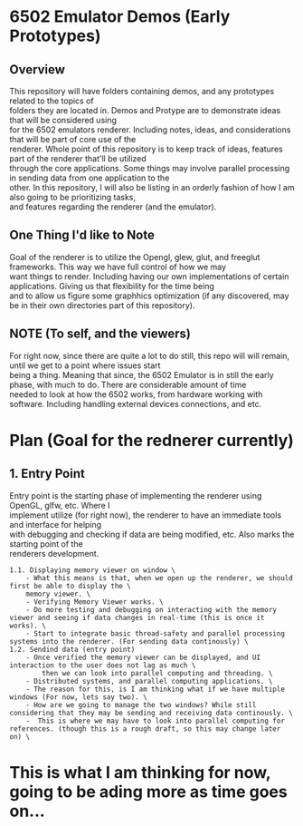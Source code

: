 # 6502 Emulator Demos (Early Prototypes)


## Overview
This repository will have folders containing demos, and any prototypes related to the topics of \
folders they are located in. Demos and Protype are to demonstrate ideas that will be considered using \
for the 6502 emulators renderer. Including notes, ideas, and considerations that will be part of core use of the \
renderer. Whole point of this repository is to keep track of ideas, features part of the renderer that'll be utilized \
through the core applications. Some things may involve parallel processing in sending data from one application to the \
other. In this repository, I will also be listing in an orderly fashion of how I am also going to be prioritizing tasks, \
and features regarding the renderer (and the emulator).

## One Thing I'd like to Note
Goal of the renderer is to utilize the Opengl, glew, glut, and freeglut frameworks. This way we have full control of how we may \
want things to render. Including having our own implementations of certain applications. Giving us that flexibility for the time being \
and to allow us figure some graphhics optimization (if any discovered, may be in their own directories part of this repository).

## NOTE (To self, and the viewers)
For right now, since there are quite a lot to do still, this repo will will remain, until we get to a point where issues start \
being a thing. Meaning that since, the 6502 Emulator is in still the early phase, with much to do. There are considerable amount of time \
needed to look at how the 6502 works, from hardware working with software. Including handling external devices connections, and etc.





# Plan  (Goal for the rednerer currently)

## 1. Entry Point
Entry point is the starting phase of implementing the renderer using OpenGL, glfw, etc. Where I \
implement utilize (for right now), the renderer to have an immediate tools and interface for helping \
with debugging and checking if data are being modified, etc. Also marks the starting point of the \
renderers development.

    1.1. Displaying memory viewer on window \
        - What this means is that, when we open up the renderer, we should first be able to display the \
        memory viewer. \
        - Verifying Memory Viewer works. \
        - Do more testing and debugging on interacting with the memory viewer and seeing if data changes in real-time (this is once it works). \
        - Start to integrate basic thread-safety and parallel processing systems into the renderer. (For sending data continously) \
    1.2. Sendind data (entry point)
        - Once verified the memory viewer can be displayed, and UI interaction to the user does not lag as much \
            then we can look into parallel computing and threading. \
        - Distributed systems, and parallel computing applications. \
        - The reason for this, is I am thinking what if we have multiple windows (For now, lets say two). \
        - How are we going to manage the two windows? While still considering that they may be sending and receiving data continously. \
        -  This is where we may have to look into parallel computing for references. (though this is a rough draft, so this may change later on) \


# This is what I am thinking for now, going to be ading more as time goes on...
